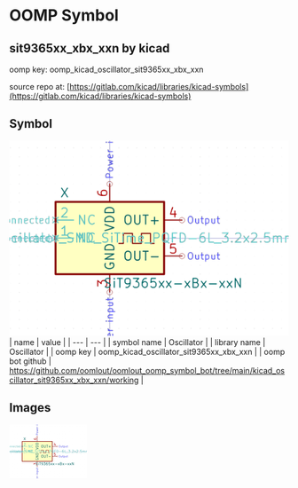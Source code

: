# OOMP Symbol  
## sit9365xx_xbx_xxn  by kicad  
  
oomp key: oomp_kicad_oscillator_sit9365xx_xbx_xxn  
  
source repo at: [https://gitlab.com/kicad/libraries/kicad-symbols](https://gitlab.com/kicad/libraries/kicad-symbols)  
## Symbol  
  
[![working.png](working_600.png)](working.png)  
| name | value | 
| --- | --- | 
| symbol name | Oscillator | 
| library name | Oscillator | 
| oomp key | oomp_kicad_oscillator_sit9365xx_xbx_xxn | 
| oomp bot github | https://github.com/oomlout/oomlout_oomp_symbol_bot/tree/main/kicad_oscillator_sit9365xx_xbx_xxn/working | 
## Images  
  
[![working.png](working_140.png)](working.png)  
